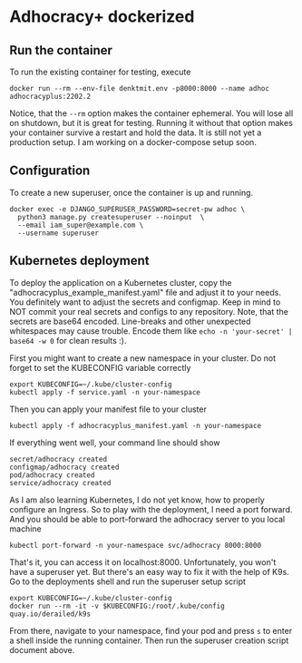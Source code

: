 Adhocracy+ dockerized
=====================

Run the container
-----------------
To run the existing container for testing, execute

    docker run --rm --env-file denktmit.env -p8000:8000 --name adhoc adhocracyplus:2202.2

Notice, that the `--rm` option makes the container ephemeral. You will lose all on shutdown, but it is great for testing.
Running it without that option makes your container survive a restart and hold the data. It is still not yet a production
setup. I am working on a docker-compose setup soon.

Configuration
-------------
To create a new superuser, once the container is up and running. 

    docker exec -e DJANGO_SUPERUSER_PASSWORD=secret-pw adhoc \
      python3 manage.py createsuperuser --noinput  \
      --email iam_super@example.com \
      --username superuser

Kubernetes deployment
----------------------
To deploy the application on a Kubernetes cluster, copy the "adhocracyplus_example_manifest.yaml" file and adjust it to 
your needs. You definitely want to adjust the secrets and configmap. Keep in mind to NOT commit your real secrets and 
configs to any repository. Note, that the secrets are base64 encoded. Line-breaks and other unexpected whitespaces may
cause trouble. Encode them like `echo -n 'your-secret' | base64 -w 0` for clean results :).

First you might want to create a new namespace in your cluster. Do not forget to set the KUBECONFIG variable correctly 

    export KUBECONFIG=~/.kube/cluster-config
    kubectl apply -f service.yaml -n your-namespace

Then you can apply your manifest file to your cluster

    kubectl apply -f adhocracyplus_manifest.yaml -n your-namespace

If everything went well, your command line should show

    secret/adhocracy created
    configmap/adhocracy created
    pod/adhocracy created
    service/adhocracy created

As I am also learning Kubernetes, I do not yet know, how to properly configure an Ingress. So to play with the
deployment, I need a port forward. And you should be able to port-forward the adhocracy server to you local machine

    kubectl port-forward -n your-namespace svc/adhocracy 8000:8000

That's it, you can access it on localhost:8000. Unfortunately, you won't have a superuser yet. But there's an easy way
to fix it with the help of K9s. Go to the deployments shell and run the superuser setup script

    export KUBECONFIG=~/.kube/cluster-config
    docker run --rm -it -v $KUBECONFIG:/root/.kube/config quay.io/derailed/k9s
    
From there, navigate to your namespace, find your pod and press `s` to enter a shell inside the running container. Then
run the superuser creation script document above.